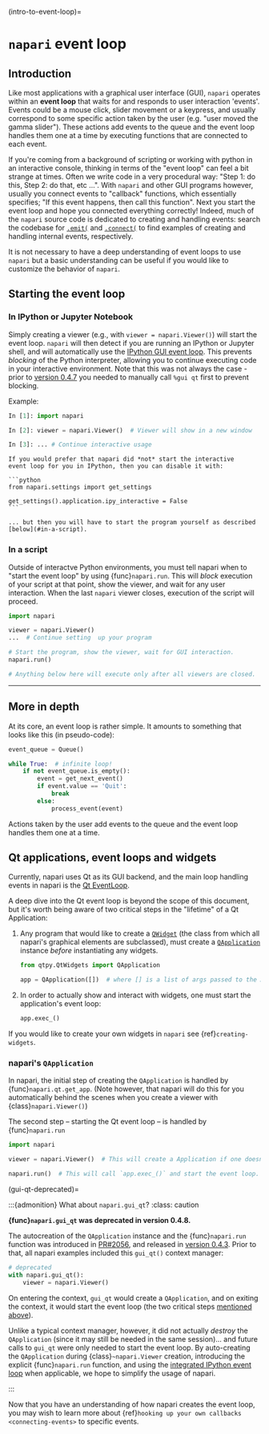 (intro-to-event-loop)=

# `napari` event loop

## Introduction

Like most applications with a graphical user interface (GUI), `napari` operates
within an **event loop** that waits for and responds to user interaction 'events'.
Events could be a mouse click, slider movement or a keypress, and usually correspond
to some specific action taken by the user (e.g. "user moved the gamma slider").
These actions add events to the queue and the event loop handles them one at a time
by executing functions that are connected to each event.

If you're coming from a background of scripting or working with python in an
interactive console, thinking in terms of the "event loop" can feel a bit
strange at times. Often we write code in a very procedural way: "Step 1: do this,
Step 2: do that, etc ...". With `napari` and other GUI programs however, usually you
connect events to "callback" functions, which essentially specifies; "If this event
happens, then call this function". Next you start the event loop and hope you
connected everything correctly!  Indeed, much of the `napari` source code is
dedicated to creating and handling events: search the codebase for
[`.emit(`](https://github.com/napari/napari/search?q=%22.emit%28%22&type=code)
and
[`.connect(`](https://github.com/napari/napari/search?q=%22.connect%28%22&type=code)
to find examples of creating and handling internal events, respectively.

It is not necessary to have a deep understanding of event loops to use
`napari` but a basic understanding can be useful if you would like to customize
the behavior of `napari`.

## Starting the event loop

### In IPython or Jupyter Notebook

Simply creating a viewer (e.g., with `viewer = napari.Viewer()`) will start the event
loop. `napari` will then detect if you are running an IPython or Jupyter shell, and
will automatically use the
[IPython GUI event loop](https://ipython.readthedocs.io/en/stable/config/eventloops.html#integrating-with-gui-event-loops). This prevents *blocking* of the Python
interpreter, allowing you to continue executing code in your interactive environment.
Note that this was not always the case - prior to
[version 0.4.7](https://github.com/napari/napari/releases/tag/v0.4.7) you needed to
manually call `%gui qt` first to prevent blocking.

Example:

```python
In [1]: import napari

In [2]: viewer = napari.Viewer()  # Viewer will show in a new window

In [3]: ... # Continue interactive usage
```

````{tip}
If you would prefer that napari did *not* start the interactive
event loop for you in IPython, then you can disable it with:

```python
from napari.settings import get_settings

get_settings().application.ipy_interactive = False
```

... but then you will have to start the program yourself as described [below](#in-a-script).
````

### In a script

Outside of interactve Python environments, you must tell napari when to
"start the event loop" by using {func}`napari.run`. This will *block* execution of
your script at that point, show the viewer, and wait for any user interaction.
When the last `napari` viewer closes, execution of the script will proceed.

```python
import napari

viewer = napari.Viewer()
...  # Continue setting  up your program

# Start the program, show the viewer, wait for GUI interaction.
napari.run()

# Anything below here will execute only after all viewers are closed.
```

-----------

## More in depth

At its core, an event loop is rather simple.  It amounts to something that looks
like this (in pseudo-code):

```python
event_queue = Queue()

while True:  # infinite loop!
    if not event_queue.is_empty():
        event = get_next_event()
        if event.value == 'Quit':
            break
        else:
            process_event(event)
```

Actions taken by the user add events to the queue and the event loop handles them one
at a time.

## Qt applications, event loops and widgets

Currently, napari uses Qt as its GUI backend, and the main loop handling events
in napari is the [Qt
EventLoop](https://wiki.qt.io/Threads_Events_QObjects#Events_and_the_event_loop).

A deep dive into the Qt event loop is beyond the scope of this document, but
it's worth being aware of two critical steps in the "lifetime" of a Qt
Application:

1) Any program that would like to create a
   [`QWidget`](https://doc.qt.io/qt-5/qwidget.html) (the class from which all
   napari's graphical elements are subclassed), must create a
   [`QApplication`](https://doc.qt.io/qt-5/qapplication.html) instance *before*
   instantiating any widgets.

   ```python
   from qtpy.QtWidgets import QApplication

   app = QApplication([])  # where [] is a list of args passed to the App
   ```

2) In order to actually show and interact with widgets, one must start the
   application's event loop:

   ```python
   app.exec_()
   ```

If you would like to create your own widgets in `napari` see {ref}`creating-widgets`.

### napari's `QApplication`

In napari, the initial step of creating the `QApplication` is handled by
{func}`napari.qt.get_app`.  (Note however, that napari will do this for you
automatically behind the scenes when you create a viewer with
{class}`napari.Viewer()`)

The second step – starting the Qt event loop – is handled by {func}`napari.run`

```python
import napari

viewer = napari.Viewer()  # This will create a Application if one doesn't exist

napari.run()  # This will call `app.exec_()` and start the event loop.
```

(gui-qt-deprecated)=

:::{admonition}  What about `napari.gui_qt`?
:class: caution

**{func}`napari.gui_qt` was deprecated in version 0.4.8.**

The autocreation of the `QApplication` instance and the {func}`napari.run`
function was introduced in
[PR#2056](https://github.com/napari/napari/pull/2056), and released in [version
0.4.3](https://github.com/napari/napari/releases/tag/v0.4.3).  Prior to that,
all napari examples included this `gui_qt()` context manager:

```python
# deprecated
with napari.gui_qt():
    viewer = napari.Viewer()
```

On entering the context, `gui_qt` would create a `QApplication`, and on exiting
the context, it would start the event loop (the two critical steps [mentioned
above](#qt-applications-and-event-loops)).

Unlike a typical context manager, however, it did not actually *destroy* the
`QApplication` (since it may still be needed in the same session)... and future
calls to `gui_qt` were only needed to start the event loop.  By auto-creating
the `QApplication` during {class}`~napari.Viewer` creation, introducing the
explicit {func}`napari.run` function, and using the [integrated IPython event
loop](#in-ipython-or-jupyter-notebook) when applicable, we hope to simplify the
usage of napari.

:::

Now that you have an understanding of how napari creates the event loop, you may
wish to learn more about {ref}`hooking up your own callbacks <connecting-events>`
to specific events.
